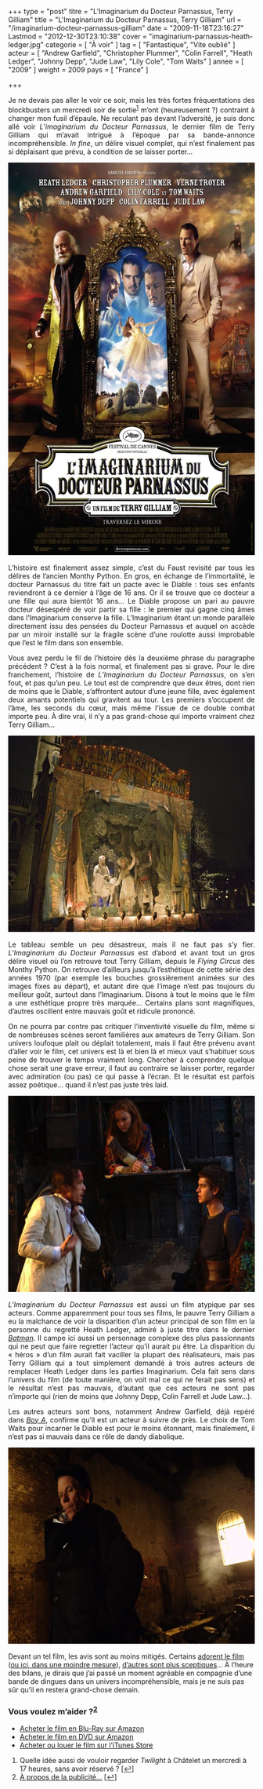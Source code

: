 +++
type = "post"
titre = "L&rsquo;Imaginarium du Docteur Parnassus, Terry Gilliam"
title = "L'Imaginarium du Docteur Parnassus, Terry Gilliam"
url = "/imaginarium-docteur-parnassus-gilliam"
date = "2009-11-18T23:16:27"
Lastmod = "2012-12-30T23:10:38"
cover = "imaginarium-parnassus-heath-ledger.jpg"
categorie = [ "À voir" ]
tag = [ "Fantastique", "Vite oublié" ]
acteur = [ "Andrew Garfield", "Christopher Plummer", "Colin Farrell", "Heath Ledger", "Johnny Depp", "Jude Law", "Lily Cole", "Tom Waits" ]
annee = [ "2009" ]
weight = 2009
pays = [ "France" ]

+++

<p style="text-align: justify; ">Je ne devais pas aller le voir ce soir, mais les très fortes fréquentations des blockbusters un mercredi soir de sortie<sup><a href="#footnote_0_2088" id="identifier_0_2088" class="footnote-link footnote-identifier-link" title="Quelle id&eacute;e aussi de vouloir regarder Twilight &agrave; Ch&acirc;telet un mercredi &agrave; 17 heures, sans avoir r&eacute;serv&eacute; ?">1</a></sup> m&rsquo;ont (heureusement ?) contraint à changer mon fusil d&rsquo;épaule. Ne reculant pas devant l&rsquo;adversité, je suis donc allé voir <em>L&rsquo;imaginarium du Docteur Parnassus</em>, le dernier film de Terry Gilliam qui m&rsquo;avait intrigué à l&rsquo;époque par sa bande-annonce incompréhensible. <em>In fine</em>, un délire visuel complet, qui n&rsquo;est finalement pas si déplaisant que prévu, à condition de se laisser porter&#8230;</p>
<div style="text-align:center;"><a href="http://www.allocine.fr/film/fichefilm_gen_cfilm=131723.html"><img class="aligncenter" src="imaginarium-docteur-parnassus-1.jpg" border="0" alt="imaginarium-docteur-parnassus-1.jpg" width="600" height="800" /></a></div>
<p style="text-align: justify; ">L&rsquo;histoire est finalement assez simple, c&rsquo;est du Faust revisité par tous les délires de l&rsquo;ancien Monthy Python. En gros, en échange de l&rsquo;immortalité, le docteur Parnassus du titre fait un pacte avec le Diable : tous ses enfants reviendront à ce dernier à l&rsquo;âge de 16 ans. Or il se trouve que ce docteur a une fille qui aura bientôt 16 ans&#8230; Le Diable propose un pari au pauvre docteur désespéré de voir partir sa fille : le premier qui gagne cinq âmes dans l&rsquo;Imaginarium conserve la fille. L&rsquo;Imaginarium étant un monde parallèle directement issu des pensées du Docteur Parnassus et auquel on accède par un miroir installé sur la fragile scène d&rsquo;une roulotte aussi improbable que l&rsquo;est le film dans son ensemble.</p>
<p style="text-align: justify; ">Vous avez perdu le fil de l&rsquo;histoire dès la deuxième phrase du paragraphe précédent ? C&rsquo;est à la fois normal, et finalement pas si grave. Pour le dire franchement, l&rsquo;histoire de <em>L&rsquo;Imaginarium du Docteur Parnassus</em>, on s&rsquo;en fout, et pas qu&rsquo;un peu. Le tout est de comprendre que deux êtres, dont rien de moins que le Diable, s&rsquo;affrontent autour d&rsquo;une jeune fille, avec également deux amants potentiels qui gravitent au tour. Les premiers s&rsquo;occupent de l&rsquo;âme, les seconds du cœur, mais même l&rsquo;issue de ce double combat importe peu. À dire vrai, il n&rsquo;y a pas grand-chose qui importe vraiment chez Terry Gilliam&#8230;</p>
<div style="text-align:center;"><img class="aligncenter" src="imaginarium-du-docteur-parnassus.jpg" border="0" alt="imaginarium-du-docteur-parnassus.jpg" width="600" height="400" /></div>
<p style="text-align: justify; ">Le tableau semble un peu désastreux, mais il ne faut pas s&rsquo;y fier. <em>L&rsquo;Imaginarium du Docteur Parnassus</em> est d&rsquo;abord et avant tout un gros délire visuel où l&rsquo;on retrouve tout Terry Gilliam, depuis le <em>Flying Circus</em> des Monthy Python. On retrouve d&rsquo;ailleurs jusqu&rsquo;à l&rsquo;esthétique de cette série des années 1970 (par exemple les bouches grossièrement animées sur des images fixes au départ), et autant dire que l&rsquo;image n&rsquo;est pas toujours du meilleur goût, surtout dans l&rsquo;Imaginarium. Disons à tout le moins que le film a une esthétique propre très marquée&#8230; Certains plans sont magnifiques, d&rsquo;autres oscillent entre mauvais goût et ridicule prononcé.</p>
<p style="text-align: justify; ">On ne pourra par contre pas critiquer l&rsquo;inventivité visuelle du film, même si de nombreuses scènes seront familières aux amateurs de Terry Gilliam. Son univers loufoque plait ou déplait totalement, mais il faut être prévenu avant d&rsquo;aller voir le film, cet univers est là et bien là et mieux vaut s&rsquo;habituer sous peine de trouver le temps vraiment long. Chercher à comprendre quelque chose serait une grave erreur, il faut au contraire se laisser porter, regarder avec admiration (ou pas) ce qui passe à l&rsquo;écran. Et le résultat est parfois assez poétique&#8230; quand il n&rsquo;est pas juste très laid.</p>
<div style="text-align:center;"><img class="aligncenter" src="imaginarium-docteur-parnassus-gilliam.jpg" border="0" alt="imaginarium-docteur-parnassus-gilliam.jpg" width="600" height="400" /></div>
<p style="text-align: justify; "><em>L&rsquo;Imaginarium du Docteur Parnassus</em> est aussi un film atypique par ses acteurs. Comme apparemment pour tous ses films, le pauvre Terry Gilliam a eu la malchance de voir la disparition d&rsquo;un acteur principal de son film en la personne du regretté Heath Ledger, admiré à juste titre dans le dernier <em><a href="http://nicolasfurno.com/wordpress/2008/08/04/the-dark-night/">Batman</a></em>. Il campe ici aussi un personnage complexe des plus passionnants qui ne peut que faire regretter l&rsquo;acteur qu&rsquo;il aurait pu être. La disparition du &laquo;&nbsp;héros&nbsp;&raquo; d&rsquo;un film aurait fait vaciller la plupart des réalisateurs, mais pas Terry Gilliam qui a tout simplement demandé à trois autres acteurs de remplacer Heath Ledger dans les parties Imaginarium. Cela fait sens dans l&rsquo;univers du film (de toute manière, on voit mal ce qui ne ferait pas sens) et le résultat n’est pas mauvais, d&rsquo;autant que ces acteurs ne sont pas n&rsquo;importe qui (rien de moins que Johnny Depp, Colin Farrell et Jude Law&#8230;).</p>
<p style="text-align: justify; ">Les autres acteurs sont bons, notamment Andrew Garfield, déjà repéré dans <em><a href="http://nicolasfurno.com/wordpress/?p=1372">Boy A</a></em>, confirme qu&rsquo;il est un acteur à suivre de près. Le choix de Tom Waits pour incarner le Diable est pour le moins étonnant, mais finalement, il n&rsquo;est pas si mauvais dans ce rôle de dandy diabolique.</p>
<div style="text-align:center;"><img class="aligncenter" src="imaginarium-tom-waits.jpg" border="0" alt="imaginarium-tom-waits.jpg" width="600" height="400" /></div>
<p>Devant un tel film, les avis sont au moins mitigés. Certains <a href="http://cinema-ici-ailleurs.over-blog.com/article-imaginarium-docteur-parnassus-39415187.html">adorent le film</a> (<a href="http://www.surlarouteducinema.com/archive/2009/11/12/l-imaginarium-du-docteur-parnassus-de-terry-gilliam.html">ou ici, dans une moindre mesure</a>), <a href="http://www.toujoursraison.com/2009/10/limaginarium-du-docteur-parnassus.html">d&rsquo;autres sont plus sceptiques</a>&#8230; À l&rsquo;heure des bilans, je dirais que j&rsquo;ai passé un moment agréable en compagnie d&rsquo;une bande de dingues dans un univers incompréhensible, mais je ne suis pas sûr qu&rsquo;il en restera grand-chose demain.</p>
<div class="amazon">
<h3>Vous voulez m&rsquo;aider ?<sup><a href="#footnote_1_2088" id="identifier_1_2088" class="footnote-link footnote-identifier-link" title="&Agrave; propos de la publicit&eacute;&hellip;">2</a></sup></h3>
<ul>
<li><a href="http://www.amazon.fr/gp/product/B003BGAT10/ref=as_li_ss_tl?ie=UTF8&tag=leblogdenic07-21&linkCode=as2&camp=1642&creative=19458&creativeASIN=B003BGAT10">Acheter le film en Blu-Ray sur Amazon</a></li>
<li><a href="http://www.amazon.fr/gp/product/B003BGAT0Q/ref=as_li_ss_tl?ie=UTF8&tag=leblogdenic07-21&linkCode=as2&camp=1642&creative=19458&creativeASIN=B003BGAT0Q">Acheter le film en DVD sur Amazon</a></li>
<li><a href="https://itunes.apple.com/fr/movie/limaginarium-du-docteur-parnassus/id485563344">Acheter ou louer le film sur l&rsquo;iTunes Store</a></li>
</ul>
</div>
<ol class="footnotes"><li id="footnote_0_2088" class="footnote">Quelle idée aussi de vouloir regarder <em>Twilight</em> à Châtelet un mercredi à 17 heures, sans avoir réservé ? [<a href="#identifier_0_2088" class="footnote-link footnote-back-link">&#8617;</a>]</li><li id="footnote_1_2088" class="footnote"><a href="/soutien/">À propos de la publicité…</a> [<a href="#identifier_1_2088" class="footnote-link footnote-back-link">&#8617;</a>]</li></ol>
